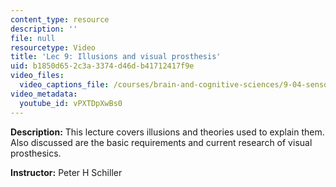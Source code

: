 ```yaml
---
content_type: resource
description: ''
file: null
resourcetype: Video
title: 'Lec 9: Illusions and visual prosthesis'
uid: b1850d65-2c3a-3374-d46d-b41712417f9e
video_files:
  video_captions_file: /courses/brain-and-cognitive-sciences/9-04-sensory-systems-fall-2013/lecture-videos/lec-9-illusions-and-visual-prosthesis/vPXTDpXwBs0.vtt
video_metadata:
  youtube_id: vPXTDpXwBs0
---
```


**Description:** This lecture covers illusions and theories used to explain them. Also discussed are the basic requirements and current research of visual prosthesics.

**Instructor:** Peter H Schiller